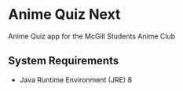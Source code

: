 Anime Quiz Next
===============

Anime Quiz app for the McGill Students Anime Club

System Requirements
--------------------------
- Java Runtime Environment (JRE) 8